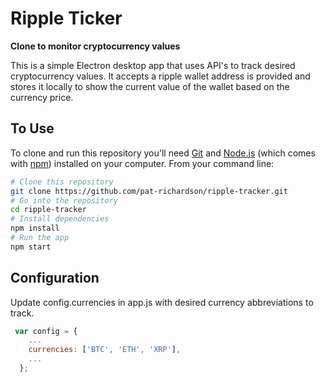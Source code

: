# Ripple Ticker

**Clone to monitor cryptocurrency values**

This is a simple Electron desktop app that uses API's to track desired cryptocurrency values. It accepts a ripple wallet address is provided and stores it locally to show the current value of the wallet based on the currency price.


## To Use

To clone and run this repository you'll need [Git](https://git-scm.com) and [Node.js](https://nodejs.org/en/download/) (which comes with [npm](http://npmjs.com)) installed on your computer. From your command line:

```bash
# Clone this repository
git clone https://github.com/pat-richardson/ripple-tracker.git
# Go into the repository
cd ripple-tracker
# Install dependencies
npm install
# Run the app
npm start
```

## Configuration

Update config.currencies in app.js with desired currency abbreviations to track.

```javascript
 var config = {
    ...
    currencies: ['BTC', 'ETH', 'XRP'],
    ...
  };
```
